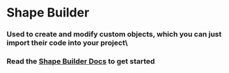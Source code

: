 # Shape Builder

### Used to create and modify custom objects, which you can just import their code into your project\
### Read the [Shape Builder Docs](https://github.com/AryaaSk/3D-Engine/blob/master/Docs/buildingShapes.md) to get started